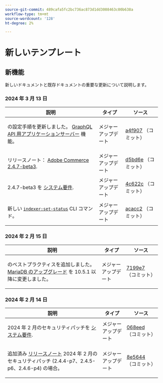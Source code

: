 ```yaml
---
source-git-commit: 489cafa5fc2bc736ac873d1dd3008463c00b638a
workflow-type: tm+mt
source-wordcount: '128'
ht-degree: 2%

---
```

# 新しいテンプレート

## 新機能

新しいドキュメントと既存ドキュメントの重要な更新について説明します。

### 2024 年 3 月 13 日

<table style="table-layout:auto;">
  <thead>
    <tr>
      <th>説明</th>
      <th>タイプ</th>
      <th>ソース</th>
    </tr>
  </thead>
  <tbody>
    <tr>
      <td><p>の設定手順を更新しました。 <a href="https://experienceleague.adobe.com/docs/commerce-operations/performance-best-practices/performance-best-practices/application-server.html">GraphQL API 用アプリケーションサーバー</a> 機能。</p>
</td>
      <td>メジャーアップデート</td>
      <td><a href="https://github.com/AdobeDocs/commerce-operations.en/commit/a4f907a793b4384cb7c162c032a153fafbbc6ff3">a4f907</a> （コミット）</td>
    </tr>
    <tr>
      <td><p>リリースノート： <a href="https://experienceleague.adobe.com/docs/commerce-operations/release/notes/adobe-commerce/2-4-7.html">Adobe Commerce 2.4.7-beta3</a>.</p>
</td>
      <td>メジャーアップデート</td>
      <td><a href="https://github.com/AdobeDocs/commerce-operations.en/commit/d5bd6e1e9af78b24c687554261a50d4dce9483d6">d5bd6e</a> （コミット）</td>
    </tr>
    <tr>
      <td><p>2.4.7-beta3 を <a href="https://experienceleague.adobe.com/docs/commerce-operations/installation-guide/system-requirements.html">システム要件</a>.</p>
</td>
      <td>メジャーアップデート</td>
      <td><a href="https://github.com/AdobeDocs/commerce-operations.en/commit/4c622c47862c61fc9e6587ff95b3ac45142c2318">4c622c</a> （コミット）</td>
    </tr>
    <tr>
      <td><p>新しい <a href="https://experienceleague.adobe.com/docs/commerce-operations/configuration-guide/cli/manage-indexers.html"><code class="language-plaintext highlighter-rouge">indexer:set-status</code></a> CLI コマンド。</p>
</td>
      <td>メジャーアップデート</td>
      <td><a href="https://github.com/AdobeDocs/commerce-operations.en/commit/acacc285f8b977b33bb27af76c971bc4015a2b45">acacc2</a> （コミット）</td>
    </tr>
  </tbody>
</table><!-- date_group -->

### 2024 年 2 月 15 日

<table style="table-layout:auto;">
  <thead>
    <tr>
      <th>説明</th>
      <th>タイプ</th>
      <th>ソース</th>
    </tr>
  </thead>
  <tbody>
    <tr>
      <td><p>のベストプラクティスを追加しました。 <a href="https://experienceleague.adobe.com/docs/commerce-operations/implementation-playbook/best-practices/maintenance/mariadb-upgrade.html">MariaDB のアップグレード</a> を 10.5.1 以降に変更しました。</p>
</td>
      <td>メジャーアップデート</td>
      <td><a href="https://github.com/AdobeDocs/commerce-operations.en/commit/7199e74f82cef6dd682f5e240ee2b6fc56da18c8">7199e7</a> （コミット）</td>
    </tr>
  </tbody>
</table>

### 2024 年 2 月 14 日

<table style="table-layout:auto;">
  <thead>
    <tr>
      <th>説明</th>
      <th>タイプ</th>
      <th>ソース</th>
    </tr>
  </thead>
  <tbody>
    <tr>
      <td><p>2024 年 2 月のセキュリティパッチを <a href="https://experienceleague.adobe.com/docs/commerce-operations/installation-guide/system-requirements.html">システム要件</a>.</p>
</td>
      <td>メジャーアップデート</td>
      <td><a href="https://github.com/AdobeDocs/commerce-operations.en/commit/068eed591b461ba6c91b0e3d517dc712215c6b33">068eed</a> （コミット）</td>
    </tr>
    <tr>
      <td><p>追加済み <a href="https://experienceleague.adobe.com/docs/commerce-operations/release/notes/overview.html">リリースノート</a> 2024 年 2 月のセキュリティパッチ (2.4.4-p7、2.4.5-p6、2.4.6-p4) の場合。</p>
</td>
      <td>メジャーアップデート</td>
      <td><a href="https://github.com/AdobeDocs/commerce-operations.en/commit/8e5644951114daa5d0841b7fdd32ce37b9803118">8e5644</a> （コミット）</td>
    </tr>
  </tbody>
</table><!-- date_group --><!-- month_group --><!-- year_group -->

